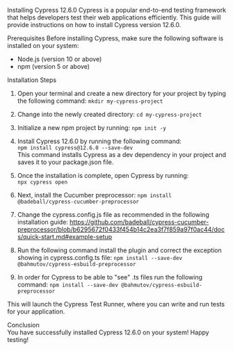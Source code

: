 Installing Cypress 12.6.0
Cypress is a popular end-to-end testing framework that helps developers test their web applications efficiently. This guide will provide instructions on how to install Cypress version 12.6.0.

Prerequisites
Before installing Cypress, make sure the following software is installed on your system: 
- Node.js (version 10 or above) 
- npm (version 5 or above) 

Installation Steps 
1. Open your terminal and create a new directory for your project by typing the following command: 
    `mkdir my-cypress-project` 
2. Change into the newly created directory: 
    `cd my-cypress-project` 
3. Initialize a new npm project by running: 
    `npm init -y` 
4. Install Cypress 12.6.0 by running the following command:  
    `npm install cypress@12.6.0 --save-dev`  
This command installs Cypress as a dev dependency in your project and saves it to your package.json file.  

5. Once the installation is complete, open Cypress by running:  
    `npx cypress open`  
6. Next, install the Cucumber preprocessor:
    `npm install @badeball/cypress-cucumber-preprocessor`
7. Change the cypress.config.js file as recommended in the following installation guide:
    https://github.com/badeball/cypress-cucumber-preprocessor/blob/b6295672f0433f454b14c2ea3f7f859a97f0ac44/docs/quick-start.md#example-setup
8. Run the following command install the plugin and correct the exception showing in cypress.config.ts file:
    `npm install --save-dev @bahmutov/cypress-esbuild-preprocessor`
9. In order for Cypress to be able to "see" .ts files run the following command:
    `npm install --save-dev @bahmutov/cypress-esbuild-preprocessor`

 This will launch the Cypress Test Runner, where you can write and run tests for your application.  

Conclusion  
You have successfully installed Cypress 12.6.0 on your system! Happy testing!  